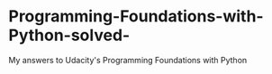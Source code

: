 # Programming-Foundations-with-Python-solved-
My answers to Udacity's Programming Foundations with Python

